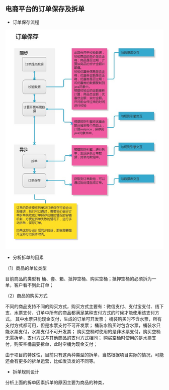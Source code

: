 ## 电商平台的订单保存及拆单

- 订单保存流程

![](/img/project/chaidan.jpg)

- 分析拆单的因素

（1）商品的单位类型

目前商品的类型有 桶、套、箱、抵押空桶、购买空桶；抵押空桶的必须拆为一单，客户看不到此订单；

（2）商品的购买方式

不同的商品支持不同的购买方式，购买方式主要有：微信支付、支付宝支付、线下支、水票支付，订单中所有的商品都满足某种支付方式的时候才能使用该支付方式。
其中水票只能现金支付，生成的订单可开发票；
桶装购买时不含水票，所有支付方式都可用，但是水票支付不可开发票；
桶装水购买时包含水票，桶装水只能水票支付，水票支付不可开发票；
购买空桶时使用的是非水票支付，购买空桶无需拆单，支付方式与其他商品的支付方式相同；
购买空桶时使用的是水票支付，购买空桶需要拆单，此时空桶为现金支付；

由于项目的特殊性，目前只有这两种类型的拆单，当然根据项目实际的情况，可能还会有更多的拆单运营，比如发货发的不同等。

- 拆单规则设计

分析上面的拆单因素拆单的原因主要为商品的种类，

